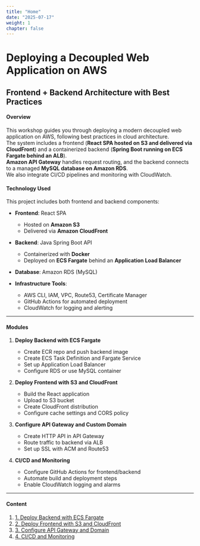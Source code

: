 ```yaml
---
title: "Home"
date: "2025-07-17"
weight: 1
chapter: false
---
```


# Deploying a Decoupled Web Application on AWS  
## Frontend + Backend Architecture with Best Practices

#### Overview

This workshop guides you through deploying a modern decoupled web application on AWS, following best practices in cloud architecture.  
The system includes a frontend (**React SPA hosted on S3 and delivered via CloudFront**) and a containerized backend (**Spring Boot running on ECS Fargate behind an ALB**).  
**Amazon API Gateway** handles request routing, and the backend connects to a managed **MySQL database on Amazon RDS**.  
We also integrate CI/CD pipelines and monitoring with CloudWatch.

#### Technology Used

This project includes both frontend and backend components:

- **Frontend**: React SPA  
  - Hosted on **Amazon S3**  
  - Delivered via **Amazon CloudFront**

- **Backend**: Java Spring Boot API  
  - Containerized with **Docker**  
  - Deployed on **ECS Fargate** behind an **Application Load Balancer**

- **Database**: Amazon RDS (MySQL)

- **Infrastructure Tools**:  
  - AWS CLI, IAM, VPC, Route53, Certificate Manager  
  - GitHub Actions for automated deployment  
  - CloudWatch for logging and alerting

---

#### Modules

1. **Deploy Backend with ECS Fargate**
   - Create ECR repo and push backend image
   - Create ECS Task Definition and Fargate Service
   - Set up Application Load Balancer
   - Configure RDS or use MySQL container

2. **Deploy Frontend with S3 and CloudFront**
   - Build the React application
   - Upload to S3 bucket
   - Create CloudFront distribution
   - Configure cache settings and CORS policy

3. **Configure API Gateway and Custom Domain**
   - Create HTTP API in API Gateway
   - Route traffic to backend via ALB
   - Set up SSL with ACM and Route53

4. **CI/CD and Monitoring**
   - Configure GitHub Actions for frontend/backend
   - Automate build and deployment steps
   - Enable CloudWatch logging and alarms

---

#### Content

1. [1. Deploy Backend with ECS Fargate](1-deploy-backend-ecs-fargate/)
2. [2. Deploy Frontend with S3 and CloudFront](2-deploy-frontend-s3-cloudfront/)
3. [3. Configure API Gateway and Domain](3-setup-api-gateway-custom-domain/)
4. [4. CI/CD and Monitoring](4-ci-cd-and-monitoring/)
